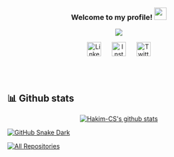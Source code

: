 <h3 align="center">
  Welcome to my profile!
  <img src="https://media.giphy.com/media/hvRJCLFzcasrR4ia7z/giphy.gif" width="28">
</h3>

<!-- Typing SVG by DenverCoder1 - https://github.com/DenverCoder1/readme-typing-svg -->
<p align="center">
  <a href="https://github.com/DenverCoder1/readme-typing-svg"><img src="https://readme-typing-svg.demolab.com?font=Fira+Code&duration=4000&pause=500&random=false&width=435&lines=Hello+there+%F0%9F%91%8B!+I'm+Hakim+%F0%9F%98%8A;exploring+web+development%F0%9F%91%A8%E2%80%8D%F0%9F%92%BB;and+Software+Engineering%F0%9F%A7%91%E2%80%8D%F0%9F%92%BB"></a>
</p>

<!-- Social icons section -->
<p align="center">
  <a href="https://www.linkedin.com/in/abdul-hakim-nazary-578064293/"><img width="32px" title="LinkedIn" src="https://i.imgur.com/Y9lbNqu.png"/></a>&#8287;&#8287;&#8287;&#8287;&#8287;
  <a href="https://www.instagram.com/hakim_.nazari_/"><img width="32px" title="Instagram" src="https://img.freepik.com/free-vector/instagram-icon_1057-2227.jpg?w=740&t=st=1709203869~exp=1709204469~hmac=c9c90b5a239f841d365f7809450a535e249c9044f2a0b98b1799fd4e973449e9"></a>&#8287;&#8287;&#8287;&#8287;&#8287;
  <a href="https://twitter.com/abdulhakim67796"><img width="32px" title="Twitter" src="https://upload.wikimedia.org/wikipedia/commons/6/6f/Logo_of_Twitter.svg"></a>
</p>

<br/>


<br/>



## 📊 Github stats

<!-- GitHub Readme Streak Stats - https://github.com/DenverCoder1/github-readme-streak-stats -->
<p align="center">
  <a href="https://github.com/Hakim-CS"><img align="center" src="http://github-profile-summary-cards.vercel.app/api/cards/profile-details?username=Hakim-CS&theme=chartreuse_dark" alt="Hakim-CS's github stats" /></a>
</p>


<a href="https://github.com/Hakim-CS" align="center">
  <img alt="GitHub Snake Dark" src="https://githubusercontent.zohan.tech/snk.svg?user=Zo-Bro-23&repo=Zo-Bro-23&branch=output&path=github-contribution-grid-snake-dark.svg#gh-dark-mode-only" />
</a>

<p align="left">
  <a href="https://github.com/Hakim-CS?tab=repositories"><img alt="All Repositories" title="All Repositories" src="https://custom-icon-badges.demolab.com/badge/-All%20Repos-2962FF?style=for-the-badge&logoColor=white&logo=repo"/></a>
</p>
